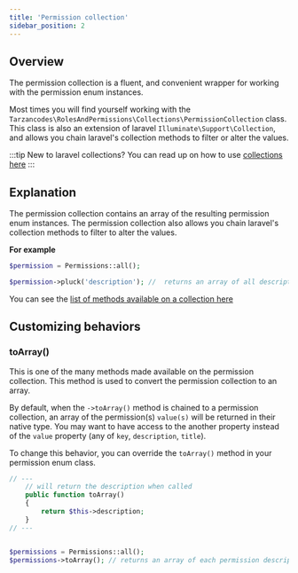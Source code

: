 ```yaml
---
title: 'Permission collection'
sidebar_position: 2
---
```


## Overview
The permission collection is a fluent, and convenient wrapper for working with the permission enum instances. 

Most times you will find yourself working with the `Tarzancodes\RolesAndPermissions\Collections\PermissionCollection` class. This class is also an extension of laravel `Illuminate\Support\Collection`, and allows you chain laravel's collection methods to filter or alter the values.

:::tip
New to laravel collections? You can read up on how to use [collections here](https://laravel.com/docs/8.x/collections)
:::


## Explanation
The permission collection contains an array of the resulting permission enum instances. 
The permission collection also allows you chain laravel's collection methods to filter to alter the values.

**For example** 
```php
$permission = Permissions::all();

$permission->pluck('description'); //  returns an array of all descriptions
```

You can see the [list of methods available on a collection here](https://laravel.com/docs/8.x/collections#available-methods) 

## Customizing behaviors
### toArray()
This is one of the many methods made available on the permission collection. This method is used to convert the permission collection to an array. 

By default, when the `->toArray()` method is chained to a permission collection, an array of the permission(s) `value(s)` will be returned in their native type. You may want to have access to the another property instead of the `value` property (any of `key`, `description`, `title`).

To change this behavior, you can override the `toArray()` method in your permission enum class.

```php title='app\Enums\Permissions.php'
// ---
    // will return the description when called
    public function toArray()
    {
        return $this->description;
    }
// ---


$permissions = Permissions::all();
$permissions->toArray(); // returns an array of each permission description
```
